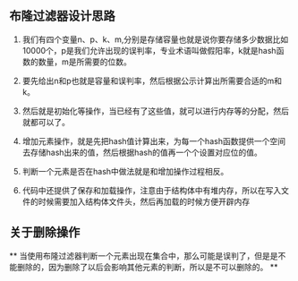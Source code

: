 ## 布隆过滤器设计思路



1. 我们有四个变量n、p、k、m,分别是存储容量也就是说你要存储多少数据比如10000个，p是我们允许出现的误判率，专业术语叫做假阳率，k就是hash函数的数量，m是所需要的位数。


2. 要先给出n和p也就是容量和误判率，然后根据公示计算出所需要合适的m和k。

3. 然后就是初始化等操作，当已经有了这些值，就可以进行内存等的分配，然后就都可以了。

4. 增加元素操作，就是先把hash值计算出来，为每一个hash函数提供一个空间去存储hash出来的值，然后根据hash的值再一个个设置对应位的值。

5. 判断一个元素是否在hash中做法就是和增加操作过程相反。

6. 代码中还提供了保存和加载操作，注意由于结构体中有堆内存，所以在写入文件的时候需要加入结构体文件头，然后再加载的时候方便开辟内存

## 关于删除操作
** 当使用布隆过滤器判断一个元素出现在集合中，那么可能是误判了，但是是不能删除的，因为删除了以后会影响其他元素的判断，所以是不可以删除的。 **
